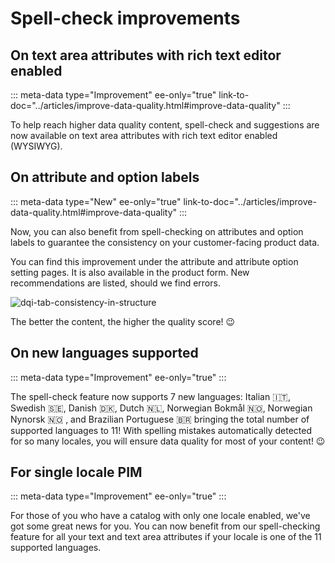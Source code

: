 # Spell-check improvements

## On text area attributes with rich text editor enabled
::: meta-data type="Improvement" ee-only="true" link-to-doc="../articles/improve-data-quality.html#improve-data-quality"
:::

To help reach higher data quality content, spell-check and suggestions are now available on text area attributes with rich text editor enabled (WYSIWYG).

## On attribute and option labels
::: meta-data type="New" ee-only="true" link-to-doc="../articles/improve-data-quality.html#improve-data-quality"
:::

Now, you can also benefit from spell-checking on attributes and option labels to guarantee the consistency on your customer-facing product data.

You can find this improvement under the attribute and attribute option setting pages. It is also available in the product form. New recommendations are listed, should we find errors. 

![dqi-tab-consistency-in-structure](../img/data-quality-spelling-option.png)

The better the content, the higher the quality score! :wink:

## On new languages supported
::: meta-data type="Improvement" ee-only="true"
:::

The spell-check feature now supports 7 new languages: Italian 🇮🇹, Swedish 🇸🇪, Danish 🇩🇰, Dutch 🇳🇱, Norwegian Bokmål 🇳🇴, Norwegian Nynorsk 🇳🇴 , and Brazilian Portuguese 🇧🇷 bringing the total number of supported languages to 11! With spelling mistakes automatically detected for so many locales, you will ensure data quality for most of your content! :wink:

## For single locale PIM
::: meta-data type="Improvement" ee-only="true"
:::

For those of you who have a catalog with only one locale enabled, we've got some great news for you. You can now benefit from our spell-checking feature for all your text and text area attributes if your locale is one of the 11 supported languages.
